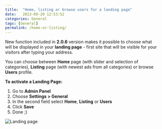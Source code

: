 ```yaml
---
title:  "Home, listing or browse users for a landing page"
date:   2013-09-20 12:53:52
categories: General
tags: [General]
permalink: /home-or-listing/
---
```

New function included in **2.0.6** version makes it possible to choose what will be displayed in your **landing page** \- first site that will be visible for your visitors after typing your address.

You can choose between **Home** page (with slider and selection of categories), **Listing** page (with newest ads from all categories) or browse **Users** profile.

**To activate a Landing Page:** 

1. Go to **Admin Panel** 
2. Choose **Settings > General** 
3. In the second field select **Home**, **Listing** or **Users**  
4. Click **Save** 
5. Done ;) 

![Landing page](//docs.yclas.com/images/landing.png)
